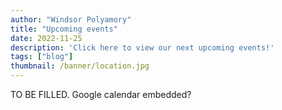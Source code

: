```yaml
---
author: "Windsor Polyamory"
title: "Upcoming events"
date: 2022-11-25
description: 'Click here to view our next upcoming events!'
tags: ["blog"]
thumbnail: /banner/location.jpg
---
```


TO BE FILLED. Google calendar embedded?